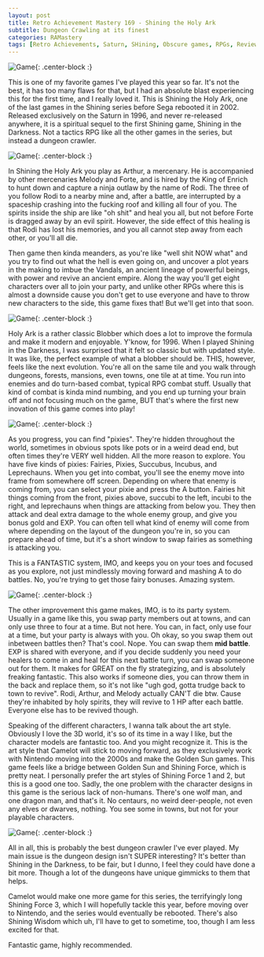 ```yaml
---
layout: post
title: Retro Achievement Mastery 169 - Shining the Holy Ark
subtitle: Dungeon Crawling at its finest
categories: RAMastery
tags: [Retro Achievements, Saturn, SHining, Obscure games, RPGs, Reviews]
---
```



![Game](https://imgur.com/413ne2g.png){: .center-block :}
 
This is one of my favorite games I've played this year so far. It's not the best, it has too many flaws for that, but I had an absolute blast experiencing this for the first time, and I really loved it. This is Shining the Holy Ark, one of the last games in the Shining series before Sega rebooted it in 2002. Released exclusively on the Saturn in 1996, and never re-released anywhere, it is a spiritual sequel to the first Shining game, Shining in the Darkness. Not a tactics RPG like all the other games in the series, but instead a dungeon crawler.

![Game](https://imgur.com/HnzFz9e.png){: .center-block :}

In Shining the Holy Ark you play as Arthur, a mercenary. He is accompanied by other mercenaries Melody and Forte, and is hired by the King of Enrich to hunt down and capture a ninja outlaw by the name of Rodi. The three of you follow Rodi to a nearby mine and, after a battle, are interrupted by a spaceship crashing into the fucking roof and killing all four of you. The spirits inside the ship are like "oh shit" and heal you all, but not before Forte is dragged away by an evil spirit. However, the side effect of this healing is that Rodi has lost his memories, and you all cannot step away from each other, or you'll all die.

Then game then kinda meanders, as you're like "well shit NOW what" and you try to find out what the hell is even going on, and uncover a plot years in the making to imbue the Vandals, an ancient lineage of powerful beings, with power and revive an ancient empire. Along the way you'll get eight characters over all to join your party, and unlike other RPGs where this is almost a downside cause you don't get to use everyone and have to throw new characters to the side, this game fixes that! But we'll get into that soon.

![Game](https://imgur.com/wRrebH7.png){: .center-block :}

Holy Ark is a rather classic Blobber which does a lot to improve the formula and make it modern and enjoyable. Y'know, for 1996. When I played Shining in the Darkness, I was surprised that it felt so classic but with updated style. It was like, the perfect example of what a blobber should be. THIS, however, feels like the next evolution. You're all on the same tile and you walk through dungeons, forests, mansions, even towns, one tile at at time. You run into enemies and do turn-based combat, typical RPG combat stuff. Usually that kind of combat is kinda mind numbing, and you end up turning your brain off and not focusing much on the game, BUT that's where the first new inovation of this game comes into play!

![Game](https://imgur.com/RxugPtH.png){: .center-block :}

As you progress, you can find "pixies". They're hidden throughout the world, sometimes in obvious spots like pots or in a weird dead end, but often times they're VERY well hidden. All the more reason to explore. You have five kinds of pixies: Fairies, Pixies, Succubus, Incubus, and Leprechauns. When you get into combat, you'll see the enemy move into frame from somewhere off screen. Depending on where that enemy is coming from, you can select your pixie and press the A button. Fairies hit things coming from the front, pixies above, succubi to the left, incubi to the right, and leprechauns when things are attacking from below you. They then attack and deal extra damage to the whole enemy group, and give you bonus gold and EXP. You can often tell what kind of enemy will come from where depending on the layout of the dungeon you're in, so you can prepare ahead of time, but it's a short window to swap fairies as something is attacking you.

This is a FANTASTIC system, IMO, and keeps you on your toes and focused as you explore, not just mindlessly moving forward and mashing A to do battles. No, you're trying to get those fairy bonuses. Amazing system.

![Game](https://imgur.com/oB7QpPX.png){: .center-block :}

The other improvement this game makes, IMO, is to its party system. Usually in a game like this, you swap party members out at towns, and can only use three to four at a time. But not here. You can, in fact, only use four at a time, but your party is always with you. Oh okay, so you swap them out inbetween battles then? That's cool. Nope. You can swap them **mid battle**. EXP is shared with everyone, and if you decide suddenly you need your healers to come in and heal for this next battle turn, you can swap someone out for them. It makes for GREAT on the fly strategizing, and is absolutely freaking fantastic. This also works if someone dies, you can throw them in the back and replace them, so it's not like "ugh god, gotta trudge back to town to revive". Rodi, Arthur, and Melody actually CAN'T die btw. Cause they're inhabited by holy spirits, they will revive to 1 HP after each battle. Everyone else has to be revived though.

Speaking of the different characters, I wanna talk about the art style. Obviously I love the 3D world, it's so of its time in a way I like, but the character models are fantastic too. And you might recognize it. This is the art style that Camelot will stick to moving forward, as they exclusively work with Nintendo moving into the 2000s and make the Golden Sun games. This game feels like a bridge between Golden Sun and Shining Force, which is pretty neat. I personally prefer the art styles of Shining Force 1 and 2, but this is a good one too. Sadly, the one problem with the character designs in this game is the serious lack of non-humans. There's one wolf man, and one dragon man, and that's it. No centaurs, no weird deer-people, not even any elves or dwarves, nothing. You see some in towns, but not for your playable characters.

![Game](https://imgur.com/rOMKBOI.png){: .center-block :}

All in all, this is probably the best dungeon crawler I've ever played. My main issue is the dungeon design isn't SUPER interesting? It's better than Shining in the Darkness, to be fair, but I dunno, I feel they could have done a bit more. Though a lot of the dungeons have unique gimmicks to them that helps.

Camelot would make one more game for this series, the terrifyingly long Shining Force 3, which I will hopefully tackle this year, before moving over to Nintendo, and the series would eventually be rebooted. There's also Shining Wisdom which uh, I'll have to get to sometime, too, though I am less excited for that.

Fantastic game, highly recommended.